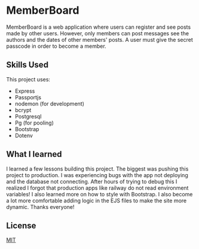 # MemberBoard

MemberBoard is a web application where users can register and see posts made by other users. However, only members can post messages see the authors and the dates of other members' posts. A user must give the secret passcode in order to become a member. 

## Skills Used

This project uses:
- Express
- Passportjs
- nodemon (for development)
- bcrypt
- Postgresql
- Pg (for pooling)
- Bootstrap
- Dotenv

## What I learned

I learned a few lessons building this project. The biggest was pushing this project to production. I was experiencing bugs with the app not deploying and the database not connecting. After hours of trying to debug this I realized I forgot that production apps like railway do not read environment variables! I also learned more on how to style with Bootstrap. I also become a lot more comfortable adding logic in the EJS files to make the site more dynamic. Thanks everyone!

## License

[MIT](https://choosealicense.com/licenses/mit/)
